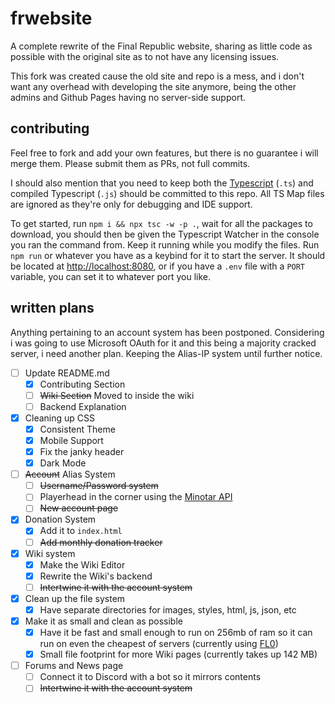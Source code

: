 # frwebsite

A complete rewrite of the Final Republic website, sharing as little code as possible with the original site as to not have any licensing issues.

This fork was created cause the old site and repo is a mess, and i don't want any overhead with developing the site anymore, being the other admins and Github Pages having no server-side support.

## contributing

Feel free to fork and add your own features, but there is no guarantee i will merge them. Please submit them as PRs, not full commits.

I should also mention that you need to keep both the [Typescript](https://github.com/microsoft/TypeScript) (`.ts`) and compiled Typescript (`.js`) should be committed to this repo. All TS Map files are ignored as they're only for debugging and IDE support.

To get started, run `npm i && npx tsc -w -p .`, wait for all the packages to download, you should then be given the Typescript Watcher in the console you ran the command from. Keep it running while you modify the files. Run `npm run` or whatever you have as a keybind for it to start the server. It should be located at [http://localhost:8080](http://localhost:8080), or if you have a `.env` file with a `PORT` variable, you can set it to whatever port you like.

## written plans

Anything pertaining to an account system has been postponed. Considering i was going to use Microsoft OAuth for it and this being a majority cracked server, i need another plan. Keeping the Alias-IP system until further notice.

- [ ] Update README.md
  - [x] Contributing Section
  - [ ] ~~Wiki Section~~ Moved to inside the wiki
  - [ ] Backend Explanation
- [x] Cleaning up CSS
  - [x] Consistent Theme
  - [x] Mobile Support
  - [x] Fix the janky header
  - [x] Dark Mode
- [ ] ~~Account~~ Alias System
  - [ ] ~~Username/Password system~~
  - [ ] Playerhead in the corner using the [Minotar API](https://minotar.net/avatar/notch/100)
  - [ ] ~~New account page~~
- [x] Donation System
  - [x] Add it to `index.html`
  - [ ] ~~Add monthly donation tracker~~
- [x] Wiki system
  - [x] Make the Wiki Editor
  - [x] Rewrite the Wiki's backend
  - [ ] ~~Intertwine it with the account system~~
- [x] Clean up the file system
  - [x] Have separate directories for images, styles, html, js, json, etc
- [x] Make it as small and clean as possible
  - [x] Have it be fast and small enough to run on 256mb of ram so it can run on even the cheapest of servers (currently using [FL0](https://www.fl0.com/))
  - [x] Small file footprint for more Wiki pages (currently takes up 142 MB)
- [ ] Forums and News page
  - [ ] Connect it to Discord with a bot so it mirrors contents
  - [ ] ~~Intertwine it with the account system~~

